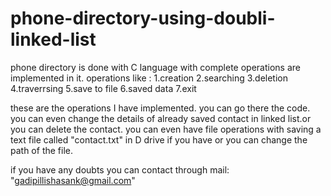 # phone-directory-using-doubli-linked-list
phone directory is done with C language with complete operations are implemented in it.
operations like : 
1.creation
2.searching
3.deletion 
4.traverrsing
5.save to file
6.saved data
7.exit  


these are the operations I have implemented. you can go there the code.
you can even change the details  of already saved contact in linked list.or you can delete the contact.
you can even have file operations with saving a text file called "contact.txt" in D drive if you have or you can change the path of the file.


if you have any doubts you can contact through mail: "gadipillishasank@gmail.com"
